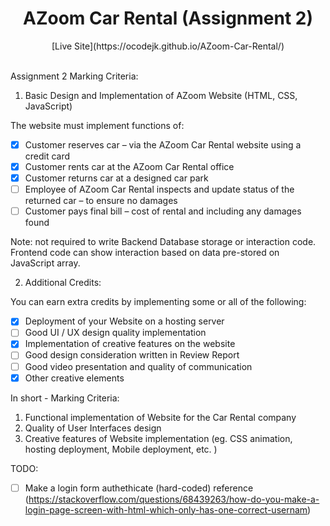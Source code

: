 <h1 align="center">AZoom Car Rental (Assignment 2)</h1>

<div align="center">
  [Live Site](https://ocodejk.github.io/AZoom-Car-Rental/)
</div>
<br>

Assignment 2 Marking Criteria:

1. Basic Design and Implementation of AZoom Website (HTML, CSS, JavaScript)

The website must implement functions of:
- [x] Customer reserves car – via the AZoom Car Rental website using a credit card
- [x] Customer rents car at the AZoom Car Rental office
- [x] Customer returns car at a designed car park
- [ ] Employee of AZoom Car Rental inspects and update status of the returned car – to ensure no damages
- [ ] Customer pays final bill – cost of rental and including any damages found

Note: not required to write Backend Database storage or interaction code. Frontend code can show interaction based on data pre-stored on JavaScript array.

2. Additional Credits:

You can earn extra credits by implementing some or all of the following:
- [x] Deployment of your Website on a hosting server 
- [ ] Good UI / UX design quality implementation
- [x] Implementation of creative features on the website
- [ ] Good design consideration written in Review Report
- [ ] Good video presentation and quality of communication
- [x] Other creative elements

In short - Marking Criteria:
1. Functional implementation of Website for the Car Rental company
2. Quality of User Interfaces design 
3. Creative features of Website implementation (eg. CSS animation, hosting deployment, Mobile deployment, etc. )

TODO:
- [ ] Make a login form authethicate (hard-coded) reference (https://stackoverflow.com/questions/68439263/how-do-you-make-a-login-page-screen-with-html-which-only-has-one-correct-usernam)
